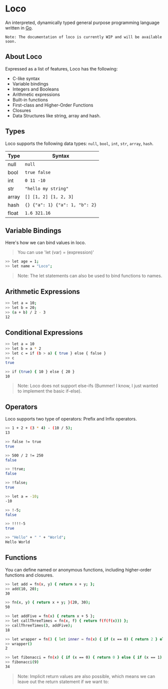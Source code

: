 # Loco

An interpreted, dynamically typed general purpose programming language written in [Go](https://go.dev/).

`Note: The documentation of loco is currently WIP and will be available soon.`

## About Loco

Expressed as a list of features, Loco has the following:

- C-like syntax
- Variable bindings
- Integers and Booleans
- Arithmetic expressions
- Built-in functions
- First-class and Higher-Order Functions
- Closures
- Data Structures like string, array and hash.

## Types

Loco supports the following data types: `null`, `bool`, `int`, `str`, `array`,
`hash`.

| Type  | Syntax                         |
| ----- | ------------------------------ |
| null  | `null`                         |
| bool  | `true false`                   |
| int   | `0 11 -10`                     |
| str   | `"hello my string"`            |
| array | `[] [1, 2] [1, 2, 3]`          |
| hash  | `{} {"a": 1} {"a": 1, "b": 2}` |
| float | `1.6 321.16`                   |

## Variable Bindings

Here's how we can bind values in loco.

> You can use 'let (var) = (expression)'

```sh
>> let age = 1;
>> let name = "Loco";
```

> Note: The let statements can also be used to bind functions to names.

## Arithmetic Expressions

```sh
>> let a = 10;
>> let b = 20;
>> (a + b) / 2 - 3
12
```

## Conditional Expressions

```sh
>> let a = 10
>> let b = a * 2
>> let c = if (b > a) { true } else { false }
>> c
true

>> if (true) { 10 } else { 20 }
10
```

> Note: Loco does not support else-ifs (Bummer! I know, I just wanted to implement the basic if-else).

## Operators

Loco supports two type of operators: Prefix and Infix operators.

```sh
>> 1 + 2 + (3 * 4) - (10 / 5);
13

>> false != true
true

>> 500 / 2 != 250
false

>> !true;
false

>> !false;
true

>> let a = -10;
-10

>> !-5;
false

>> !!!!-5
true

>> "Hello" + " " + "World";
Hello World
```

## Functions

You can define named or anonymous functions, including higher-order functions and closures.

```sh
>> let add = fn(x, y) { return x + y; };
>> add(10, 20);
30

>> fn(x, y) { return x + y; }(20, 30);
50

>> let addFive = fn(x) { return x + 5 };
>> let callThreeTimes = fn(x, f) { return f(f(f(x))) };
>> callThreeTimes(3, addFive);
18

>> let wrapper = fn() { let inner = fn(x) { if (x == 0) { return 2 } else { return inner(x - 1) } } return inner(1) }
>> wrapper()
2

>> let fibonacci = fn(x) { if (x == 0) { return 0 } else { if (x == 1) { return 1 } else { return fibonacci(x - 1) + fibonacci(x - 2); } } };
>> fibonacci(9)
34
```

> Note: Implicit return values are also possible, which means we can leave out the return statement if we want to:
